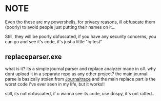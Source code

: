 # NOTE

Even tho these are my powershells, for privacy reasons, ill obfuscate them (poorly) to avoid people just putting their names on it...

Still, they will be poorly obfuscated, if you have any security concerns, you can go and see it's code, it's just a little "iq test"

## replaceparser.exe

what is it?
its a simple journal parser and replace analyzer made in c#.
why dont upload it in a separate repo as any other project?
the main journal parse is basically stolen from [Journaltrace](https://github.com/ponei/JournalTrace) and the main replace part is the worst code i've ever seen in my life, but it works!!

still, its not obfuscated, if u wanna see its code, use dnspy, it's not ratted..
